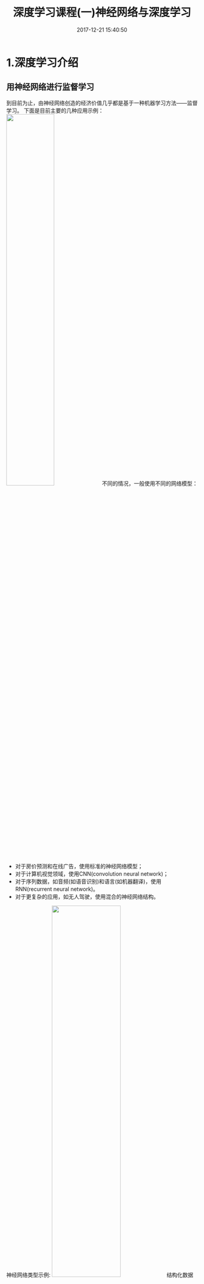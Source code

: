 ﻿---
title: 深度学习课程(一)神经网络与深度学习
mathjax: true
top: true
date: 2017-12-21 15:40:50
categories: 
- 深度学习
tags:
---
# **1.深度学习介绍**
## **用神经网络进行监督学习**
到目前为止，由神经网络创造的经济价值几乎都是基于一种机器学习方法——监督学习。
下面是目前主要的几种应用示例：
<img src="http://ozruihqgo.bkt.clouddn.com/%E6%B7%B1%E5%BA%A6%E5%AD%A6%E4%B9%A0/%E8%AF%BE%E7%A8%8B1/%E7%A5%9E%E7%BB%8F%E7%BD%91%E7%BB%9C%E8%BF%9B%E8%A1%8C%E7%9B%91%E7%9D%A3%E5%AD%A6%E4%B9%A0.JPG" width="50%" height="50%">不同的情况，一般使用不同的网络模型：
- 对于房价预测和在线广告，使用标准的神经网络模型；
- 对于计算机视觉领域，使用CNN(convolution neural network)；
- 对于序列数据，如音频(如语音识别)和语言(如机器翻译)，使用RNN(recurrent neural network)。
- 对于更复杂的应用，如无人驾驶，使用混合的神经网络结构。

<!-- more --> 

神经网络类型示例:
<img src="http://ozruihqgo.bkt.clouddn.com/%E6%B7%B1%E5%BA%A6%E5%AD%A6%E4%B9%A0/%E8%AF%BE%E7%A8%8B1/%E7%A5%9E%E7%BB%8F%E7%BD%91%E7%BB%9C%E7%B1%BB%E5%9E%8B%E4%B8%BE%E4%BE%8B.JPG" width="60%" height="50%">结构化数据与非结构化数据：
数据类型一般分为两种：结构化数据和非结构化数据。
<img src="http://ozruihqgo.bkt.clouddn.com/%E6%B7%B1%E5%BA%A6%E5%AD%A6%E4%B9%A0/%E8%AF%BE%E7%A8%8B1/%E7%BB%93%E6%9E%84%E5%8C%96%E6%95%B0%E6%8D%AE%E4%B8%8E%E9%9D%9E%E7%BB%93%E6%9E%84%E5%8C%96%E6%95%B0%E6%8D%AE.JPG" width="70%" height="50%">

## **为什么深度学习会兴起？**
三个要素：数据量、计算能力、算法
<img src="http://ozruihqgo.bkt.clouddn.com/%E6%B7%B1%E5%BA%A6%E5%AD%A6%E4%B9%A0/%E8%AF%BE%E7%A8%8B1/%E4%B8%BA%E4%BB%80%E4%B9%88%E6%B7%B1%E5%BA%A6%E5%AD%A6%E4%B9%A0%E5%85%B4%E8%B5%B7.jpg" width="60%" height="50%">

# **2.神经网络基础**
## **2.1 将逻辑回归作为一个神经网络**
### **深度学习符号标准**
该专项课程，规范了深度学习所用到的所有符号的表示方法：
<img src="http://ozruihqgo.bkt.clouddn.com/%E6%B7%B1%E5%BA%A6%E5%AD%A6%E4%B9%A0/%E8%AF%BE%E7%A8%8B1/%E7%AC%A6%E5%8F%B7%E6%A0%87%E5%87%861.JPG" width="50%" height="50%"> <img src="http://ozruihqgo.bkt.clouddn.com/%E6%B7%B1%E5%BA%A6%E5%AD%A6%E4%B9%A0/%E8%AF%BE%E7%A8%8B1/%E7%AC%A6%E5%8F%B7%E6%A0%87%E5%87%862.JPG" width="50%" height="50%">
### **二元分类**
二元分类(Binary Classification)就是输出`$y \in \{0,1\}$`。
以一个图像识别问题为例，判断图片中是否有猫存在，0代表不是猫，1代表是猫。
### **逻辑回归**
- Given $x$,want $\hat{y}=P(y=1|x)$，其中$x\in R^{n_x}$,$0\leq\hat{y}\leq1$
- 参数：$w\in R^{n_x}$,$b\in R$
- 输出：$\hat{y}=\sigma(w^Tx+b)$，其中$\sigma()$为sigmoid函数，$\sigma(z)=\frac{1}{1+e^{-z}}$。
- 注意：本课程中不采用`$x_0=1,x\in R^{n_x+1}$`，`$\hat{y}=\sigma(\theta^Tx)$`,`$\theta=[\theta_0,\theta_1,...,\theta_{n_x}]^T$`的做法。

### **逻辑回归代价函数**
- Given `$\{(x^{(1)},y^{(1)}),(x^{(2)},y^{(2)}),...,(x^{(m)},y^{(m)})\}$`, want $\hat{y}^{(i)}=y^{(i)}$
- Loss Function: $L(\hat{y},y)=-(y\log\hat{y}+(1-y)\log(1-\hat{y}))$
- Cost Function: $$J(w,b)= \frac{1}{m} \sum\limits_{i=1}^m L(\hat{y}^{(i)},y^{(i)})\\
=-\frac{1}{m} \sum\limits_{i=1}^m [y^{(i)}\log\hat{y}^{(i)}+(1-y^{(i)})\log(1-\hat{y}^{(i)})]$$

### **梯度下降**
- want to find $w$,$b$ that minimize $J(w,b)$
- $ w:= w-\alpha\frac{\partial}{\partial w}J(w,b)$
- $ b:= b-\alpha\frac{\partial}{\partial b}J(w,b)$

### **通过计算图求导数**
<img src="http://ozruihqgo.bkt.clouddn.com/%E6%B7%B1%E5%BA%A6%E5%AD%A6%E4%B9%A0/%E8%AF%BE%E7%A8%8B1/%E9%80%9A%E8%BF%87%E8%AE%A1%E7%AE%97%E5%9B%BE%E6%B1%82%E5%AF%BC%E6%95%B0.JPG" width="60%" height="50%">
### **逻辑回归中的梯度下降法**
逻辑回归总结:
- $z=w^Tx+b$
- $\hat{y}=a=\sigma(z)$
- $L(a,y)=-[y\log(a)+(1-y)\log(1-a)]$

逻辑回归求导（通过计算图）:
<img src="http://ozruihqgo.bkt.clouddn.com/%E6%B7%B1%E5%BA%A6%E5%AD%A6%E4%B9%A0/%E8%AF%BE%E7%A8%8B1/%E9%80%BB%E8%BE%91%E5%9B%9E%E5%BD%92%E6%B1%82%E5%AF%BC.JPG" width="60%" height="50%">
- $d_a=\frac{d}{d_a}L(a,y)=-\frac{y}{a}+\frac{1-y}{1-a}$
- $d_z=\frac{d}{d_z}L(a,y)= d_a \cdot \frac{d_a}{d_z}=(-\frac{y}{a}+\frac{1-y}{1-a}) \cdot a(1-a)=a-y$
- $d_{w_1}=\frac{\partial L}{\partial w_1}=d_z \cdot \frac{\partial z}{\partial w_1}=d_z \cdot x_1$
- $d_{w_2}=\frac{\partial L}{\partial w_2}=d_z \cdot \frac{\partial z}{\partial w_2}=d_z \cdot x_2$
- $d_{b}=\frac{\partial L}{\partial b}=d_z \cdot \frac{\partial z}{\partial b}=d_z$

### **m个样本下的梯度下降**
因为：$J(w,b)= \frac{1}{m} \sum\limits_{i=1}^m L(a^{(i)},y^{(i)})$

故:
$$\frac{\partial}{\partial w_1}J(w,b)=\frac{1}{m} \sum\limits_{i=1}^m \frac{\partial}{\partial w_1}L(a^{(i)},y^{(i)}) = \frac{1}{m} \sum\limits_{i=1}^m {d_{w_1}}^{(i)}=\frac{1}{m} \sum\limits_{i=1}^m {d_z}^{(i)} x^{(i)}_1$$
$$\frac{\partial}{\partial w_2}J(w,b)=\frac{1}{m} \sum\limits_{i=1}^m \frac{\partial}{\partial w_2}L(a^{(i)},y^{(i)})= \frac{1}{m} \sum\limits_{i=1}^m {d_{w_2}}^{(i)} =\frac{1}{m} \sum\limits_{i=1}^m {d_z}^{(i)} x^{(i)}_2$$
$$\frac{\partial}{\partial b}J(w,b)=\frac{1}{m} \sum\limits_{i=1}^m \frac{\partial}{\partial b}L(a^{(i)},y^{(i)})= \frac{1}{m} \sum\limits_{i=1}^m {d_{b}}^{(i)} =\frac{1}{m} \sum\limits_{i=1}^m {d_z}^{(i)}$$

## **2.2 python和向量化**
### **向量化**
神经网络编程指南：**无论何时，避免显式的for循环**
举例：
```Python
# 若a,b,c为向量或矩阵
c = np.dot(a,b)
b = np.exp(a)
b = np.log(a)
b = np.abs(a)
b = np.maximum(a,0)
b = a**2
b = 1/a
```
### **向量化逻辑回归**
- $X_{(n_x*m)}=[x^{(1)},x^{(2)},...,x^{(m)}]$
- $ Z_{(1*m)}=[z^{(1)},z^{(2)},...,z^{(m)}]=w^T X+ [b,...,b]$
对应代码：`Z=np.dot(w.T,X)+b #broadcasting`
- $A=[a^{(1)},a^{(2)},...,a^{(m)}]=[\sigma(z^{(1)}),\sigma(z^{(2)}),...,\sigma(z^{(m)})]=\sigma(Z)$
对应代码：`A=sigmoid(Z)`

### **向量化逻辑回归中的梯度计算**

- ${d_{z}}^{(i)}=a^{(i)}-y^{(i)}$
- 故$$d_{Z_{(1*m)}}=[{d_{z}}^{(1)},{d_{z}}^{(2)},...,{d_{z}}^{(m)}]$$
- $A=[a^{(1)},a^{(2)},...,a^{(m)}],Y=[y^{(1)},y^{(2)},...,y^{(m)}]$
- 故$$d_{Z_{(1*m)}}=A-Y=[a^{(1)}-y^{(1)}, a^{(2)}-y^{(2)},..., a^{(m)}-y^{(m)}]$$
- $$d_b=\frac{1}{m}\sum_{i=1}^{m} {d_z}^{(i)}=\frac{1}{m}np.sum(d_Z)$$
- $$d_w= \begin{bmatrix} d_{w_1} \\d_{w_2} \\ ... \\d_{w_{n_x}} \end{bmatrix} = \begin{bmatrix} \frac{1}{m} \sum\limits_{i=1}^m {d_z}^{(i)} x^{(i)}_1 \\\frac{1}{m} \sum\limits_{i=1}^m {d_z}^{(i)} x^{(i)}_2 \\ ... \\\frac{1}{m} \sum\limits_{i=1}^m {d_z}^{(i)} x^{(i)}_{n_x} \end{bmatrix} \\
=\frac{1}{m} X {d_{Z}}^T 
=\frac{1}{m}[x^{(1)} ,x^{(2)},...,x^{(m)}] \begin{bmatrix} {d_{z}}^{(1)} \\ {d_{z}}^{(2)}\\ ...\\{d_{z}}^{(m)}\end{bmatrix}$$

### **逻辑回归算法流程（伪代码）**
非向量化：
```
J=0, dw1=0, dw2=0,db=0
for i = 1 to m
	z(i) = wx(i)+b
	a(i) = sigmoid(z(i))
	J += -[y(i)log(a(i))+(1-y(i)）log(1-a(i))
	dz(i) = a(i)-y(i)
	dw1 += x1(i)dz(i)
	dw2 += x2(i)dz(i)
	db += dz(i)
J /= m
dw1 /= m
dw2 /= m
db /= m
```
向量化：
```
for iter in range(1000):
    Z = np.dot(w.T,X) + b
    A = sigmoid(Z)
    dZ = A-Y
    dw = 1/m*np.dot(X,dZ.T)
    db = 1/m*np.sum(dZ)
    w = w - alpha*dw
    b = b - alpha*db
```
### **python中的广播**
广播(broadcasting)是Python使用中的一种技巧，在Python中可以对不同维度的矩阵进行四则混合运算，前提条件是至少有一个维度是相同的。
<img src="http://ozruihqgo.bkt.clouddn.com/%E6%B7%B1%E5%BA%A6%E5%AD%A6%E4%B9%A0/%E8%AF%BE%E7%A8%8B1/python%E5%B9%BF%E6%92%AD1.jpg" width="50%" height="50%"> <img src="http://ozruihqgo.bkt.clouddn.com/%E6%B7%B1%E5%BA%A6%E5%AD%A6%E4%B9%A0/%E8%AF%BE%E7%A8%8B1/python%E5%B9%BF%E6%92%AD2.JPG" width="50%" height="50%">

### **关于python/numpy中的向量说明**
Python中，如果用下列语句来定义一个向量：
```
a = np.random.randn(5)
```
这条语句生成的$a$的维度是$(5,)$。它既不是行向量也不是列向量，我们把$a$叫做"rank1 array"。这种定义会带来一些问题。例如我们对$a$进行转置，还是会得到$a$本身。
所以，如果我们要定义$(5,1)$的列向量或者$(1,5)$的行向量，最好使用下来标准语句，避免使用"rank1 array"。
```
a = np.random.randn(5,1)
b = np.random.randn(1,5)
```
除此之外，我们还可以使用`assert`语句对向量或数组的维度进行判断，例如：
```
assert(a.shape == (5,1))
```
`assert`会对内嵌语句进行判断，即判断$a$的维度是不是$(5,1)$的。如果不是，则程序在此处停止。使用`assert`语句也是一种很好的习惯，能够帮助我们及时检查、发现语句是否正确。
另外，还可以使用`reshape`函数对数组设定所需的维度：
```
a = a.reshape((5,1))
```

# **3.浅层神经网络**
## **神经网络表示**
<img src="http://ozruihqgo.bkt.clouddn.com/%E6%B7%B1%E5%BA%A6%E5%AD%A6%E4%B9%A0/%E8%AF%BE%E7%A8%8B1/%E7%A5%9E%E7%BB%8F%E7%BD%91%E7%BB%9C%E8%A1%A8%E7%A4%BA.JPG" width="60%" height="50%">以上图为例，注意以下表示：
- 输入层（第0层），隐藏层（第1层），输出层（第2层），是一个两层的神经网络。
- $a^{[1]}$表示第一层的激活函数(输出)值,$a^{[1]}=[a^{[1]}_1,a^{[1]}_2,a^{[1]}_3,a^{[1]}_4]^T$,其维度为`$n^{[1]}*1$`，即`$4*1$`。
- $W^{[1]}$表示第一层的权重值,其维度为`$n^{[1]}*n^{[0]}$`，即`$4*3$`。(注意)第$l$层的权重$W^{[l]}$的维度为：`$n^{[l]}*n^{[l-1]}$`。
- $b^{[1]}$表示第一层的偏置值,其维度为`$n^{[1]}*1$`，即`$4*1$`。
- 预测值$\hat{y}$即为神经网络最后一层的激活函数值$a^{[2]}$，即$\hat{y}=a^{[2]}$。

## **计算神经网络的输出**
<img src="http://ozruihqgo.bkt.clouddn.com/%E6%B7%B1%E5%BA%A6%E5%AD%A6%E4%B9%A0/%E8%AF%BE%E7%A8%8B1/%E8%AE%A1%E7%AE%97%E7%A5%9E%E7%BB%8F%E7%BD%91%E7%BB%9C%E8%BE%93%E5%87%BA1.JPG" width="50%" height="50%">首先，神经网络中的每一个神经元，都可以看成一个逻辑回归单元，经过两个步骤来计算输出值$a$:
- $z=w^Tx+b$
- $a = \sigma(z)$


<img src="http://ozruihqgo.bkt.clouddn.com/%E6%B7%B1%E5%BA%A6%E5%AD%A6%E4%B9%A0/%E8%AF%BE%E7%A8%8B1/%E8%AE%A1%E7%AE%97%E7%A5%9E%E7%BB%8F%E7%BD%91%E7%BB%9C%E8%BE%93%E5%87%BA2.JPG" width="50%" height="50%">对于神经网络的输出，可向量化为（可通过维度检查进行确认）：
- $z^{[1]}=W^{[1]}a^{[0]}+b^{[1]}$
- $a^{[1]}=\sigma(z^{[1]})$
- $z^{[2]}=W^{[2]}a^{[1]}+b^{[2]}$
- $a^{[2]}=\sigma(z^{[2]})$

## **m个样本中的向量化**
<img src="http://ozruihqgo.bkt.clouddn.com/%E6%B7%B1%E5%BA%A6%E5%AD%A6%E4%B9%A0/%E8%AF%BE%E7%A8%8B1/%E5%A4%9A%E6%A0%B7%E6%9C%AC%E4%B8%AD%E7%9A%84%E5%90%91%E9%87%8F%E5%8C%96.jpg" width="50%" height="50%">多个样本的情况下，向量化神经网络输出的方式为：
- $Z^{[1]}=W^{[1]}X+b^{[1]}$
- $A^{[1]}=\sigma(Z^{[1]})$
- $Z^{[2]}=W^{[2]}A^{[1]}+b^{[2]}$
- $A^{[2]}=\sigma(Z^{[2]})$
- **该向量化方式的核心思想是**：$X$,$Z^{[i]}$及$A^{[i]}$的横向维度表示训练样本，纵向维度表示隐藏单元。形象化示意见图。

## **激活函数**
<img src="http://ozruihqgo.bkt.clouddn.com/%E6%B7%B1%E5%BA%A6%E5%AD%A6%E4%B9%A0/%E8%AF%BE%E7%A8%8B1/%E6%BF%80%E6%B4%BB%E5%87%BD%E6%95%B0.jpg" width="50%" height="50%">
- `sigmoid`函数和`tanh`函数都有一个问题，就是当$z$很大或很小时，激活函数的梯度接近于0，会拖慢梯度下降算法。
- 研究表明，当隐藏层使用`tanh`函数几乎总比`sigmoid`函数的表现更好。因为`tanh`函数的激活函数值范在[-1,1]之间，激活函数的平均值接近于0，更方便下一层的学习。
- 如果是二分类问题，即样本标签$y$为0或1，希望预测值$\hat{y}$取值为$0\leq\hat{y}\leq1$，则输出层的激活函数可选用`sigmoid`函数，**否则隐藏层和输出层都不使用`sigmoid`函数**。
- `ReLU(rectified  linear unit)`激活函数在$z$大于零时梯度始终为1，在$z$小于零时梯度始终为0，$z$等于零时的梯度无定义，可以当成1也可以当成0，实际应用中并不影响（因为在程序中值为0.000...的可能性很小）。**当前隐藏层的默认激活函数选择为`ReLU`**。
- `ReLU`激活函数能够保证$z$大于零时梯度始终为1，从而提高神经网络梯度下降算法运算速度（虽然左半边函数的导数等于0，但有足够多的隐藏单元使$z$大于0，因此大部分样本都会训练地很快）。
- `ReLU`激活函数的缺点为当$z$小于零时，导数为0，这个缺点在实际应用中没什么影响。为了弥补这个缺点，出现了`Leaky ReLU`激活函数，能够保证$z$小于零时梯度不为0，不过实际中使用的频率不高。

## **为什么需要非线性激活函数**
以上的四种激活函数都是非线性的。不可使用线性的激活函数，原因如下。
假设所有的激活函数都是线性的，那么，浅层神经网络的各层输出为：
- $z^{[1]}=w^{[1]}x+b^{[1]}$
- $a^{[1]}=g^{[1]}(z^{[1]})=z^{[1]}$
- $z^{[2]}=w^{[2]}a^{[1]}+b^{[2]}$
- $a^{[2]}=g^{[2]}(z^{[2]})=z^{[2]}$

对$a^{[2]}$进行化简:
$$a^{[2]}=z^{[2]}=w^{[2]}a^{[1]}+b^{[2]}\\
=w^{[2]}(w^{[1]}x+b^{[1]})+b^{[2]}\\
=(w^{[2]}w^{[1]})x+(w^{[2]}b^{[1]}+b^{[2]})\\
=w^{'}+b^{'}$$
- 经过推导发现$a^{[2]}$仍是输入变量$x$的线性组合。这表明，即便是包含多层隐藏层的神经网络，如果使用线性函数作为激活函数，最终的输出仍然是输入$x$的线性模型。
- 因此，**隐藏层的激活函数必须要是非线性的。线性隐藏层没有任何作用，层数再多也不行**。
- 只有一种情况可以使用线性激活函数，即对于回归问题，当输出$\hat{y}$是一个实数时，**输出层的激活函数可以使用线性函数**。如果输出$\hat{y}$是非负数，则可以使用`ReLU`激活函数。具体情况，具体分析。

## **激活函数的导数**
sigmoid函数的导数：
- $g(z)=\frac{1}{1+e^{(-z)}}$
- $g'(z)=\frac{d}{dz}g(z)=g(z)(1-g(z))=a(1-a)$

tanh函数的导数：
- $g(z)=\frac{e^{(z)}-e^{(-z)}}{e^{(z)}+e^{(-z)}}$
- $g'(z)=\frac{d}{dz}g(z)=1-(g(z))^2=1-a^2$

ReLU函数的导数：
- $g(z)=max(0,z)$
- $$g'(z)=\begin{cases} 0, & z<0\\  1, & z\geq0 \end{cases}$$

Leaky ReLU函数的导数：
- $g(z)=max(0.01z,z)$
- $$g'(z)=\begin{cases} 0.01, & z<0\\ 1, & z\geq0 \end{cases}$$

## **神经网络的梯度下降法**
<img src="http://ozruihqgo.bkt.clouddn.com/%E6%B7%B1%E5%BA%A6%E5%AD%A6%E4%B9%A0/%E8%AF%BE%E7%A8%8B1/%E7%A5%9E%E7%BB%8F%E7%BD%91%E7%BB%9C%E6%A2%AF%E5%BA%A6%E4%B8%8B%E9%99%8D1.JPG" width="50%" height="50%"> <img src="http://ozruihqgo.bkt.clouddn.com/%E6%B7%B1%E5%BA%A6%E5%AD%A6%E4%B9%A0/%E8%AF%BE%E7%A8%8B1/%E7%A5%9E%E7%BB%8F%E7%BD%91%E7%BB%9C%E6%A2%AF%E5%BA%A6%E4%B8%8B%E9%99%8D2.JPG" width="50%" height="50%">单样本神经网络正向传播过程为：
- $z^{[1]}=W^{[1]}x+b^{[1]}$
- $a^{[1]}=g(z^{[1]})$
- $z^{[2]}=W^{[2]}a^{[1]}+b^{[2]}$
- $a^{[2]}=g(z^{[2]})$
- 其中，$g(\cdot)$表示激活函数。

单样本神经网络反向传播过程（即链式法则求导过程）：
- $da^{[2]}=-\frac{y}{a}+\frac{1-y}{1-a}$（不同损失函数，结果不同，可不给出具体形式）
- $dz^{[2]}=a^{[2]}-y$（不同损失函数，结果不同，可不给出具体形式，一般只用$d_z$，不用$d_a$）
- $dW^{[2]}=dz^{[2]}a^{[1]T}$
- $db^{[2]}=dz^{[2]}$
- $da^{[1]}=W^{[2]T}dz^{[2]}$
- $dz^{[1]}=W^{[2]T}dz^{[2]}\ast g^{[1]'}(z^{[1]})$
- $dW^{[1]}=dz^{[1]}x^T$
- $db^{[1]}=dz^{[1]}$
- 其中，$*$为逐元素相乘。

<img src="http://ozruihqgo.bkt.clouddn.com/%E6%B7%B1%E5%BA%A6%E5%AD%A6%E4%B9%A0/%E8%AF%BE%E7%A8%8B1/%E7%A5%9E%E7%BB%8F%E7%BD%91%E7%BB%9C%E6%A2%AF%E5%BA%A6%E4%B8%8B%E9%99%8D3.JPG" width="50%" height="50%">$m$个样本神经网络正向传播过程为：
- $Z^{[1]}=W^{[1]}X+b^{[1]}$
- $A^{[1]}=g(Z^{[1]})$
- $Z^{[2]}=W^{[2]}A^{[1]}+b^{[2]}$
- $A^{[2]}=g(Z^{[2]})$
- 其中，$g(\cdot)$表示激活函数。

$m$个样本神经网络反向传播过程（即$m$个单样本的梯度求和）：
- $dZ^{[2]}=A^{[2]}-Y$
- $dW^{[2]}=\frac1mdZ^{[2]}A^{[1]T}$
- $db^{[2]}=\frac1mnp.sum(dZ^{[2]},axis=1,keepdims=True)$
- $dZ^{[1]}=W^{[2]T}dZ^{[2]}\ast g^{[1]'}(Z^{[1]})$
- $dW^{[1]}=\frac1mdZ^{[1]}X^T$
- $db^{[1]}=\frac1mnp.sum(dZ^{[1]},axis=1,keepdims=True)$
- 其中，$*$为逐元素相乘。

该节的一个重要参考：[神经网络反向传播的数学原理](https://zhuanlan.zhihu.com/p/22473137)

## **随机初始化**
<img src="http://ozruihqgo.bkt.clouddn.com/%E6%B7%B1%E5%BA%A6%E5%AD%A6%E4%B9%A0/%E8%AF%BE%E7%A8%8B1/%E9%9A%8F%E6%9C%BA%E5%88%9D%E5%A7%8B%E5%8C%96.jpg" width="50%" height="50%">
神经网络模型中的参数权重$W$不能全部初始化为零。
举例说明，如图，如果权重$W^{[1]}$和$W^{[2]}$都初始化为零，即：
$$W^{[1]}= \left[ \begin{matrix} 0 & 0 \\ 0 & 0 \end{matrix} \right]$$
$$W^{[2]}= \left[ \begin{matrix} 0 & 0 \end{matrix} \right]$$

- 这样使得$a_1^{[1]}=a_2^{[1]}$。进一步可得$dz_1^{[1]}=dz_2^{[1]}$ ，以及$dW_1^{[1]}=dW_2^{[1]}$。
- 因此，每次迭代更新：$W^{[1]} = W^{[1]}-dW^{[1]}$。 $W^{[1]}$每一行都相等，即$W_1^{[1]}$和$W_2^{[1]}$都会相等。无论经过多少次迭代，隐藏层的神经元总是对称的。这样隐藏层设置多个神经元就没有任何意义了。
- 参数$b$全部初始化为零，不会产生对称失效问题。
- 解决方法：将$W$进行随机初始化($b$可初始化为零)来打破对称(break symmetry)。

Python中可以使用如下语句进行$W$和$b$的随机初始化：
```
W_1 = np.random.randn(2,2)*0.01
b_1 = np.zeros((2,1))
W_2 = np.random.randn(1,2)*0.01
b_2 = 0
```
- 在对$W^{[1]}$进行随机初始化时，乘以0.01的目的是尽量使得权重$W$初始化为比较小的值。
- 之所以让$W$比较小，是因为如果使用`sigmoid`函数或者`tanh`函数作为激活函数时，若$W$较大，则训练的开始阶段$z$就比较大，由`sigmoid`函数或者`tanh`函数的曲线可以看出，当$|z|$过大时，其梯度近似为0，会使得训练过程十分缓慢。
- 当然，如果未使用`sigmoid`激活函数或者`tanh`激活函数，该情况可能不明显。但是如果对于二分类问题，输出层是`sigmoid`函数，则对应的权重$W$最好初始化到比较小的值。

# **4.深层神经网络**
## **深层神经网络**
<img src="http://ozruihqgo.bkt.clouddn.com/%E6%B7%B1%E5%BA%A6%E5%AD%A6%E4%B9%A0/%E8%AF%BE%E7%A8%8B1/%E6%B7%B1%E5%B1%82%E7%A5%9E%E7%BB%8F%E7%BD%91%E7%BB%9C.JPG" width="70%" height="50%">深层神经网络其实就是包含更多隐藏层的神经网络。如上图所示，分别列举了逻辑回归、1个隐藏层的神经网络、2个隐藏层的神经网络和5个隐藏层的神经网络它们的模型结构。
## **深层网络中的前向传播**
<img src="http://ozruihqgo.bkt.clouddn.com/%E6%B7%B1%E5%BA%A6%E5%AD%A6%E4%B9%A0/%E8%AF%BE%E7%A8%8B1/%E6%B7%B1%E5%BA%A6%E7%A5%9E%E7%BB%8F%E7%BD%91%E7%BB%9C%E6%AD%A3%E5%90%91%E4%BC%A0%E6%92%AD.JPG" width="50%" height="50%">以上面讲过的4层神经网络为例，推导一下深层神经网络的正向传播过程。
单个样本下，深层神经网络的正向传播过程：
- $l=1$：$z^{[1]}=W^{[1]}x+b^{[1]}=W^{[1]}a^{[0]}+b^{[1]}$，$a^{[1]}=g^{[1]}(z^{[1]})$
- $l=2$：$z^{[2]}=W^{[2]}a^{[1]}+b^{[2]}$，$a^{[2]}=g^{[2]}(z^{[2]})$
- $l=3$：$z^{[3]}=W^{[3]}a^{[2]}+b^{[3]}$，$a^{[3]}=g^{[3]}(z^{[3]})$
- $l=4$：$z^{[4]}=W^{[4]}a^{[3]}+b^{[4]}$，$a^{[4]}=g^{[4]}(z^{[4]})$

$m$个样本下，深层神经网络的正向传播过程：
- $l=1$：$Z^{[1]}=W^{[1]}X+b^{[1]}=W^{[1]}A^{[0]}+b^{[1]}$，$A^{[1]}=g^{[1]}(Z^{[1]})$
- $l=2$：$Z^{[2]}=W^{[2]}A^{[1]}+b^{[2]}$，$A^{[2]}=g^{[2]}(Z^{[2]})$
- $l=3$：$Z^{[3]}=W^{[3]}A^{[2]}+b^{[3]}$，$A^{[3]}=g^{[3]}(Z^{[3]})$
- $l=4$：$Z^{[4]}=W^{[4]}A^{[3]}+b^{[4]}$，$A^{[4]}=g^{[4]}(Z^{[4]})$

综上所述，对于第$l$层，其正向传播过程的$Z^{[l]}$和$A^{[l]}$可以表示为：
- $Z^{[l]}=W^{[l]}A^{[l-1]}+b^{[l]}$
- $A^{[l]}=g^{[l]}(Z^{[l]})$
- 其中，$l=1,\cdots,L$

## **矩阵维度检查**
对于单个训练样本，输入$x$的维度是:
- $x:(n^{[0]},1)$。

神经网络的参数$W^{[l]}$和$b^{[l]}$的维度分别是：
- $W^{[l]}:\ (n^{[l]},n^{[l-1]})$
- $b^{[l]}:\ (n^{[l]},1)$
- 其中，$l=1,\cdots,L$，$n^{[l]}$和$n^{[l-1]}$分别表示第$l$层和$l-1$层中所含神经元的个数。$n^{[0]}=n_x$，表示输入尺寸。

正向传播过程中的$z^{[l]}$和$a^{[l]}$的维度分别是：
- $z^{[l]}:\ (n^{[l]},1)$
- $a^{[l]}:\ (n^{[l]},1)$
- $z^{[l]}$和$a^{[l]}$的维度是一样的，且$dz^{[l]}$和$da^{[l]}$的维度均与$z^{[l]}$和$a^{[l]}$的维度一致。

反向传播过程中的$dW^{[l]}$和$db^{[l]}$的维度分别是：
- $dW^{[l]}:\ (n^{[l]},n^{[l-1]})$
- $db^{[l]}:\ (n^{[l]},1)$
- 注意到， $dW^{[l]}$与$W^{[l]}$的维度相同，$db^{[l]}$与$b^{[l]}$的维度相同。



对于$m$个训练样本，输入矩阵$X$的维度是：
- $X:(n^{[0]},m)$。

参数$W^{[l]}$和$b^{[l]}$的维度与只有单个样本是一致的：
- $W^{[l]}:\ (n^{[l]},n^{[l-1]})$
- $b^{[l]}:\ (n^{[l]},1)$
- 只不过在运算$Z^{[l]}=W^{[l]}A^{[l-1]}+b^{[l]}$中，$b^{[l]}$会被当成$(n^{[l]},m)$矩阵进行运算，这是因为python的广播性质，且 $b^{[l]}$每一列向量都是一样的。
- $dW^{[l]}$和$db^{[l]}$的维度分别与$W^{[l]}$和$b^{[l]}$一致。

但是，$Z^{[l]}$ 和$A^{[l]}$的维度发生了变化：
- $Z^{[l]}:\ (n^{[l]},m)$
- $A^{[l]}:\ (n^{[l]},m)$
- $dZ^{[l]}$和$dA^{[l]}$的维度分别与$Z^{[l]}$和$A^{[l]}$一致。

## **为什么使用深层的神经网络**
- 神经网络层数越深，能够提取到的特征越复杂。
- 以CNN为例，低层网络提取到简单的局部特征，深层网络提取到复杂的全局特征。层数越深，提取到的特征越复杂。
- 以RNN为例，也是如此。

## **搭建深层神经网络块**
<img src="http://ozruihqgo.bkt.clouddn.com/%E6%B7%B1%E5%BA%A6%E5%AD%A6%E4%B9%A0/%E8%AF%BE%E7%A8%8B1/%E6%B7%B1%E5%B1%82%E7%A5%9E%E7%BB%8F%E7%BD%91%E7%BB%9C%E5%9D%97.jpg" width="50%" height="50%">
上图为能表示出深层神经网络正向传播和反向传播过程的块(block)图。
如图所示，对于第$l$层来说，正向传播过程中：
- 输入：$a^{[l-1]}$
- 输出：$a^{[l]}$
- 参数：$W^{[l]},b^{[l]}$
- 缓存变量： $z^{[l]}$

反向传播过程中：
- 输入：$da^{[l]}$
- 输出：$da^{[l-1]},dW^{[l]},db^{[l]}$
- 参数：$W^{[l]},b^{[l]}$

用块图构建出一个深层神经网络的正向传播过程和反向传播过程，如下图所示：
<img src="http://ozruihqgo.bkt.clouddn.com/%E6%B7%B1%E5%BA%A6%E5%AD%A6%E4%B9%A0/%E8%AF%BE%E7%A8%8B1/l%E5%B1%82%E7%A5%9E%E7%BB%8F%E7%BD%91%E7%BB%9C%E5%9D%97%E5%9B%BE.jpg" width="100%" height="50%">

## **正向传播和反向传播**

对于单个样本，第$l$层的正向传播：
- 输入：$a^{[l-1]}$
- 输出：$a^{[l]}$，缓存变量：$z^{[l]}$

具体表达式如下：
- $z^{[l]}=W^{[l]}a^{[l-1]}+b^{[l]}$
- $a^{[l]}=g^{[l]}(z^{[l]})$

$m$个训练样本，向量化形式为：
- $Z^{[l]}=W^{[l]}A^{[l-1]}+b^{[l]}$
- $A^{[l]}=g^{[l]}(Z^{[l]})$

对于单个样本，第$l$层的反向传播：
- 输入：$da^{[l]}$
- 输出：$da^{[l-1]}$, $dW^{[l]}$, $db^{[l]}$。

具体表达式如下：
- $dz^{[l]}=da^{[l]}\ast g^{[l]'}(z^{[l]})$
- $dW^{[l]}=dz^{[l]}\cdot a^{[l-1]}$
- $db^{[l]}=dz^{[l]}$
- $da^{[l-1]}=W^{[l]T}\cdot dz^{[l]}$
- 由上述第四个表达式可得$da^{[l]}=W^{[l+1]T}\cdot dz^{[l+1]}$，将$da^{[l]}$代入第一个表达式中可以得到：$dz^{[l]}=W^{[l+1]T}\cdot dz^{[l+1]}\ast g^{[l]'}(z^{[l]})$该式非常重要，反映了$dz^{[l+1]}$与$dz^{[l]}$的递推关系。

$m$个训练样本，向量化形式为：
- $dZ^{[l]}=dA^{[l]}\ast g^{[l]'}(Z^{[l]})$
- $dW^{[l]}=\frac1mdZ^{[l]}\cdot A^{[l-1]T}$
- $db^{[l]}=\frac1mnp.sum(dZ^{[l]},axis=1,keepdims=True)$
- $dA^{[l-1]}=W^{[l]T}\cdot dZ^{[l]}$
- $dZ^{[l]}=W^{[l+1]T}\cdot dZ^{[l+1]}\ast g^{[l]'}(Z^{[l]})$

## **参数和超参数**
对于神经网络中的参数(parameters)和超参数(hyperparameters)的概念：
- 神经网络中的参数就是我们熟悉的$W^{[l]}$和$b^{[l]}$。
- 而超参数则是例如学习速率$\alpha$，训练迭代次数$N$，神经网络层数$L$，各层神经元个数$n^{[l]}$，甚至激活函数$g(z)$的种类等。
- 之所以**叫做超参数的原因**是它们高于参数，决定了参数$W^{[l]}$和$b^{[l]}$的取值。


